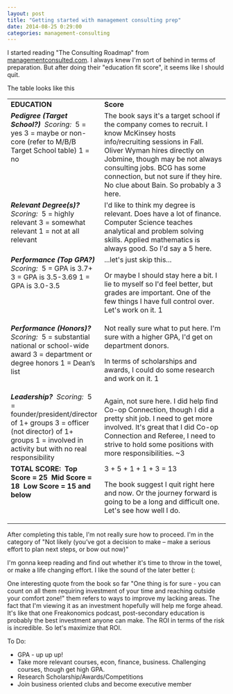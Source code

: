 ```yaml
---
layout: post
title: "Getting started with management consulting prep"
date: 2014-08-25 0:29:00
categories: management-consulting
---
```

I started reading "The Consulting Roadmap" from [managementconsulted.com](href="http://www.managementconsulted.com"). I always knew I'm sort of behind in terms of preparation. But after doing their "education fit score", it seems like I should quit.

The table looks like this

<table width="739">
<tbody>
<tr>
<td valign="top" width="40%"><b>EDUCATION </b></td>
<td valign="top"><b>Score </b></td>
</tr>
<tr>
<td valign="top"><b><i>Pedigree (Target School?) </i></b>
<i>Scoring: </i>
5 = yes
3 = maybe or non-core (refer to M/B/B Target School table)
1 = no</td>
<td>The book says it's a target school if the company comes to recruit. I know McKinsey hosts info/recruiting sessions in Fall. Oliver Wyman hires directly on Jobmine, though may be not always consulting jobs. BCG has some connection, but not sure if they hire. No clue about Bain. So probably a 3 here.</td>
</tr>
<tr>
<td valign="top"><b><i>Relevant Degree(s)? </i></b>
<i>Scoring: </i>
5 = highly relevant
3 = somewhat relevant
1 = not at all relevant</td>
<td>I'd like to think my degree is relevant. Does have a lot of finance. Computer Science teaches analytical and problem solving skills. Applied mathematics is always good. So I'd say a 5 here.</td>
</tr>
<tr>
<td valign="top"><b><i>Performance (Top GPA?) </i></b>
<i>Scoring: </i>
5 = GPA is 3.7+
3 = GPA is 3.5-3.69
1 = GPA is 3.0-3.5</td>
<td>...let's just skip this...

Or maybe I should stay here a bit. I lie to myself so I'd feel better, but grades are important. One of the few things I have full control over. Let's work on it. 1</td>
</tr>
<tr>
<td valign="top"><b><i>Performance (Honors)? </i></b>
<i>Scoring: </i>
5 = substantial national or school-wide award
3 = department or degree honors
1 = Dean’s list</td>
<td>Not really sure what to put here. I'm sure with a higher GPA, I'd get on department donors.

In terms of scholarships and awards, I could do some research and work on it. 1</td>
</tr>
<tr>
<td valign="top"><b><i>Leadership? </i></b>
<i>Scoring: </i>
5 = founder/president/director of 1+ groups
3 = officer (not director) of 1+ groups
1 = involved in activity but with no real responsibility</td>
<td>Again, not sure here. I did help find Co-op Connection, though I did a pretty shit job. I need to get more involved. It's great that I did Co-op Connection and Referee, I need to strive to hold some positions with more responsibilities. ~3</td>
</tr>
<tr>
<td valign="top"><b>TOTAL SCORE: </b>
<b>Top Score = 25 </b>
<b>Mid Score = 18 </b>
<b>Low Score = 15 and below </b></td>
<td>3 + 5 + 1 + 1 + 3 = 13

The book suggest I quit right here and now. Or the journey forward is going to be a long and difficult one. Let's see how well I do.</td>
</tr>
</tbody>
</table>

After completing this table, I'm not really sure how to proceed. I'm in the category of "Not likely (you’ve got a decision to make – make a serious effort to plan next steps, or bow out now)"

I'm gonna keep reading and find out whether it's time to throw in the towel, or make a life changing effort. I like the sound of the later better (:

One interesting quote from the book so far "One thing is for sure - you can count on all them requiring investment of your time and reaching outside your comfort zone!" them refers to ways to improve my lacking areas. The fact that I'm viewing it as an investment hopefully will help me forge ahead. It's like that one Freakonomics podcast, post-secondary education is probably the best investment anyone can make. The ROI in terms of the risk is incredible. So let's maximize that ROI.

To Do:

*	GPA - up up up!
*	Take more relevant courses, econ, finance, business. Challenging courses, though get high GPA.
*	Research Scholarship/Awards/Competitions
*	Join business oriented clubs and become executive member
